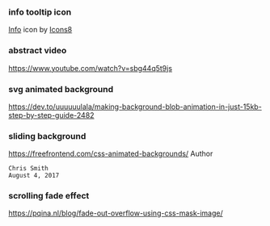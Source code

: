 ### info tooltip icon
<a target="_blank" href="https://icons8.com/icon/lzICmAiUWSkI/info">Info</a> icon by <a target="_blank" href="https://icons8.com">Icons8</a>
### abstract video
https://www.youtube.com/watch?v=sbg44q5t9js
### svg animated background
https://dev.to/uuuuuulala/making-background-blob-animation-in-just-15kb-step-by-step-guide-2482
### sliding background
https://freefrontend.com/css-animated-backgrounds/
Author

    Chris Smith
    August 4, 2017
### scrolling fade effect
https://pqina.nl/blog/fade-out-overflow-using-css-mask-image/

